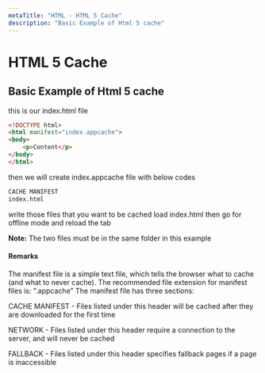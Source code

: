 ```yaml
---
metaTitle: "HTML - HTML 5 Cache"
description: "Basic Example of Html 5 cache"
---
```


# HTML 5 Cache




## Basic Example of Html 5 cache


this is our index.html file

```html
<!DOCTYPE html>
<html manifest="index.appcache">
<body>
    <p>Content</p>
</body>
</html>

```

then we will create index.appcache file with below codes

```html
CACHE MANIFEST
index.html

```

write those files that you want to be cached
load index.html then go for offline mode and reload the tab

**Note:** The two files must be in the same folder in this example



#### Remarks


The manifest file is a simple text file, which tells the browser what to cache (and what to never cache).
The recommended file extension for manifest files is: ".appcache"
The manifest file has three sections:

CACHE MANIFEST - Files listed under this header will be cached after they are downloaded for the first time

NETWORK - Files listed under this header require a connection to the server, and will never be cached

FALLBACK - Files listed under this header specifies fallback pages if a page is inaccessible

